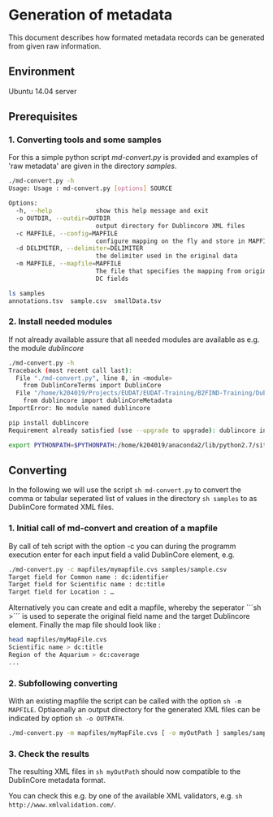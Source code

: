 # Generation of metadata
This document describes how formated metadata records can be generated from given raw information. 

## Environment
Ubuntu 14.04 server

## Prerequisites

### 1. Converting tools and some samples
For this a simple python script *md-convert.py* is provided
and examples of 'raw metadata' are given in the directory *samples*.
```sh
./md-convert.py -h
Usage: Usage : md-convert.py [options] SOURCE

Options:
  -h, --help            show this help message and exit
  -o OUTDIR, --outdir=OUTDIR
                        output directory for Dublincore XML files
  -c MAPFILE, --config=MAPFILE
                        configure mapping on the fly and store in MAPFILE
  -d DELIMITER, --delimiter=DELIMITER
                        the delimiter used in the original data
  -m MAPFILE, --mapfile=MAPFILE
                        The file that specifies the mapping from original to
                        DC fields

ls samples
annotations.tsv  sample.csv  smallData.tsv
```

### 2. Install needed modules
If not already available assure that all needed modules are available as e.g. the module *dublincore*

```sh
./md-convert.py -h
Traceback (most recent call last):
  File "./md-convert.py", line 8, in <module>
    from DublinCoreTerms import DublinCore
  File "/home/k204019/Projects/EUDAT/EUDAT-Training/B2FIND-Training/DublinCoreTerms.py", line 2, in <module>
    from dublincore import dublinCoreMetadata
ImportError: No module named dublincore

pip install dublincore
Requirement already satisfied (use --upgrade to upgrade): dublincore in /home/k204019/anaconda2/lib/python2.7/site-packages

export PYTHONPATH=$PYTHONPATH:/home/k204019/anaconda2/lib/python2.7/site-packages/
```

## Converting

In the following we will use the script ```sh md-convert.py``` to convert the comma or tabular seperated list of values in the directory ```sh samples``` to as DublinCore formated XML files.

### 1. Initial call of md-convert and creation of a mapfile
By call of teh script with the option -c <yourMapfile> you can during the programm execution enter for each input field a valid DublinCore element, e.g.

```sh
./md-convert.py -c mapfiles/mymapfile.cvs samples/sample.csv
Target field for Common name : dc:identifier
Target field for Scientific name : dc:title
Target field for Location : …
```

Alternatively you can create and edit a mapfile, whereby the seperator ´´´sh >´´´ is used to seperate the original field name and the target Dublincore element.
Finally the map file should look like :
 
```sh
head mapfiles/myMapFile.cvs
Scientific name > dc:title
Region of the Aquarium > dc:coverage
...
```

### 2. Subfollowing converting

With an existing mapfile the script can be called with the option ```sh -m MAPFILE```. Optiaonally an output directory for the generated XML files can be indicated by option ```sh -o OUTPATH```.

```sh
./md-convert.py -m mapfiles/myMapFile.cvs [ -o myOutPath ] samples/sample.csv
```

### 3. Check the results

The resulting XML files in ```sh myOutPath``` should now compatible to the DublinCore metadata format.

You can check this e.g. by one of the available XML validators, e.g. ```sh http://www.xmlvalidation.com/```.
